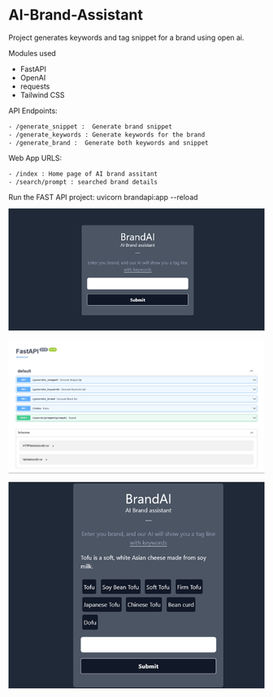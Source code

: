 # AI-Brand-Assistant

Project generates keywords and tag snippet for a brand using open ai.

Modules used
  - FastAPI
  - OpenAI
  - requests
  - Tailwind CSS

API Endpoints:

	- /generate_snippet :  Generate brand snippet
	- /generate_keywords : Generate keywords for the brand
	- /generate_brand :  Generate both keywords and snippet
	
Web App URLS:

	- /index : Home page of AI brand assitant
	- /search/prompt : searched brand details 

Run the FAST API project: uvicorn brandapi:app --reload


![img](https://github.com/Siddharthbadal/AI-Brand-Assistant/blob/main/images/aione.png)

![img](https://github.com/Siddharthbadal/AI-Brand-Assistant/blob/main/images/fastapi.png)

![img](https://github.com/Siddharthbadal/AI-Brand-Assistant/blob/main/images/aitwo.png)
